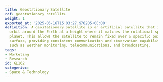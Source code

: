 ```yaml
---
title: Geostationary Satellite
ref: geostationary-satellite
weight: 1
exported_at: '2025-06-16T15:03:27.976205+00:00'
definition: A geostationary satellite is an artificial satellite that is placed in
  orbit around the Earth at a height where it matches the rotational speed of the
  planet. This allows the satellite to remain fixed over a specific point on the Earth's
  surface, providing consistent communication and observation capabilities for applications
  such as weather monitoring, telecommunications, and broadcasting.
tags:
- Marketing
- Research
id: GL162
categories:
- Space & Technology
---
```


